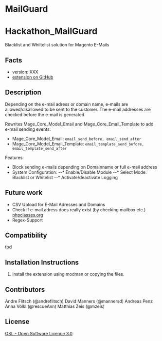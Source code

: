 MailGuard
=========

Hackathon_MailGuard
=====================
Blacklist and Whiltelist solution for Magento E-Mails

Facts
-----
- version: XXX
- [extension on GitHub](https://github.com/magento-hackathon/MailGuard)

Description
-----------
Depending on the e-mail adress or domain name, e-mails are allowed/disallowed to be sent to the customer.
The e-mail addresses are checked before the e-mail is generated.

Rewrites Mage_Core_Model_Email and Mage_Core_Email_Template to add e-mail sending events:
* Mage_Core_Model_Email: `email_send_before, email_send_after`
* Mage_Core_Model_Email_Template: `email_template_send_before, email_template_send_after`

Features:
* Block sending e-mails depending on Domainname or full e-mail address
* System Configuration:
--* Enable/Disable Module
--* Select Mode: Blacklist or Whitelist
--* Activate/deactivate Logging

Future work
-------------
* CSV Upload for E-Mail Adresses and Domains
* Check if e-mail adress does really exist (by checking mailbox etc.) [phpclasses.org](http://www.phpclasses.org/package/13-PHP-Determine-if-a-given-e-mail-address-is-valid-.html)
* Regex-Support

Compatibility
-------------
tbd

Installation Instructions
-------------------------
1. Install the extension using modman or copying the files.

Contributors
---------
Andre Flitsch (@andreflitsch)
David Manners (@mannersd)
Andreas Penz
Anna Völkl (@rescueAnn)
Matthias Zeis (@mzeis)

License
-------
[OSL - Open Software Licence 3.0](http://opensource.org/licenses/osl-3.0.php)

